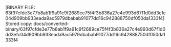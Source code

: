 [BINARY FILE: 63f97cfde3e77b8ab1f9a91c9f2689ce75f4f3b836a27c4e993d67f1d0dd3efc04d909bb933eada9ac5979dbabab91077dd16c942888750df050da1333f4]
Stored copy: docs/converted-binary/63f97cfde3e77b8ab1f9a91c9f2689ce75f4f3b836a27c4e993d67f1d0dd3efc04d909bb933eada9ac5979dbabab91077dd16c942888750df050da1333f4
